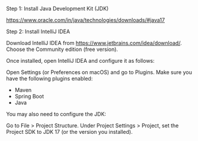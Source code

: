 Step 1: Install Java Development Kit (JDK)

https://www.oracle.com/in/java/technologies/downloads/#java17

Step 2: Install IntelliJ IDEA

Download IntelliJ IDEA from https://www.jetbrains.com/idea/download/.
Choose the Community edition (free version).

Once installed, open IntelliJ IDEA and configure it as follows:

Open Settings (or Preferences on macOS) and go to Plugins.
Make sure you have the following plugins enabled:
- Maven
- Spring Boot
- Java
  
You may also need to configure the JDK:

Go to File > Project Structure.
Under Project Settings > Project, set the Project SDK to JDK 17 (or the version you installed).

